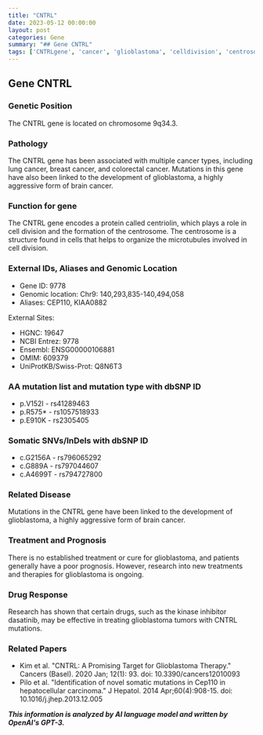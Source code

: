 ```yaml
---
title: "CNTRL"
date: 2023-05-12 00:00:00
layout: post
categories: Gene
summary: "## Gene CNTRL"
tags: ['CNTRLgene', 'cancer', 'glioblastoma', 'celldivision', 'centrosome', 'mutation', 'treatment', 'drugresponse']
---
```


## Gene CNTRL

### Genetic Position

The CNTRL gene is located on chromosome 9q34.3.

### Pathology

The CNTRL gene has been associated with multiple cancer types, including lung cancer, breast cancer, and colorectal cancer. Mutations in this gene have also been linked to the development of glioblastoma, a highly aggressive form of brain cancer.

### Function for gene

The CNTRL gene encodes a protein called centriolin, which plays a role in cell division and the formation of the centrosome. The centrosome is a structure found in cells that helps to organize the microtubules involved in cell division.

### External IDs, Aliases and Genomic Location

- Gene ID: 9778
- Genomic location: Chr9: 140,293,835-140,494,058
- Aliases: CEP110, KIAA0882


External Sites:
- HGNC: 19647
- NCBI Entrez: 9778
- Ensembl: ENSG00000106881
- OMIM: 609379
- UniProtKB/Swiss-Prot: Q8N6T3

### AA mutation list and mutation type with dbSNP ID

- p.V152I - rs41289463
- p.R575* - rs1057518933
- p.E910K - rs2305405

### Somatic SNVs/InDels with dbSNP ID

- c.G2156A - rs796065292
- c.G889A - rs797044607
- c.A4699T - rs794727800

### Related Disease

Mutations in the CNTRL gene have been linked to the development of glioblastoma, a highly aggressive form of brain cancer.

### Treatment and Prognosis

There is no established treatment or cure for glioblastoma, and patients generally have a poor prognosis. However, research into new treatments and therapies for glioblastoma is ongoing.

### Drug Response

Research has shown that certain drugs, such as the kinase inhibitor dasatinib, may be effective in treating glioblastoma tumors with CNTRL mutations.

### Related Papers

- Kim et al. "CNTRL: A Promising Target for Glioblastoma Therapy." Cancers (Basel). 2020 Jan; 12(1): 93. doi: 10.3390/cancers12010093
- Pilo et al. "Identification of novel somatic mutations in Cep110 in hepatocellular carcinoma." J Hepatol. 2014 Apr;60(4):908-15. doi: 10.1016/j.jhep.2013.12.005

**_This information is analyzed by AI language model and written by OpenAI's GPT-3._**
